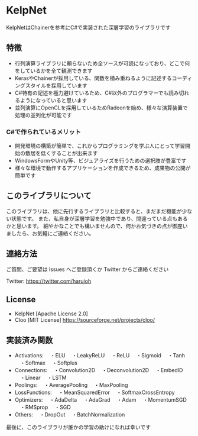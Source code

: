 # KelpNet
KelpNetはChainerを参考にC#で実装された深層学習のライブラリです

## 特徴
- 行列演算ライブラリに頼らないため全ソースが可読になっており、どこで何をしているかを全て観測できます
- KerasやChainerが採用している、関数を積み重ねるように記述するコーディングスタイルを採用しています
- C#特有の記述を極力避けているため、C#以外のプログラマーでも読み切れるようになっていると思います
- 並列演算にOpenCLを採用しているためRadeonを始め、様々な演算装置で処理の並列化が可能です

### C#で作られているメリット
- 開発環境の構築が簡単で、これからプログラミングを学ぶ人にとって学習開始の敷居を低くすることが出来ます
- WindowsFormやUnity等、ビジュアライズを行うための選択肢が豊富です
- 様々な環境で動作するアプリケーションを作成できるため、成果物の公開が簡単です

## このライブラリについて
このライブラリは、他に先行するライブラリと比較すると、まだまだ機能が少ない状態です。
また、私自身が深層学習を勉強中であり、間違っている点もあるかと思います。
細やかなことでも構いませんので、何かお気づきの点が御座いましたら、お気軽にご連絡ください。


## 連絡方法
ご質問、ご要望は Issues へご登録頂くか Twitter からご連絡ください

Twitter: https://twitter.com/harujoh


## License
- KelpNet [Apache License 2.0]
- Cloo [MIT License] https://sourceforge.net/projects/cloo/

## 実装済み関数
- Activations:
　・ELU
　・LeakyReLU
　・ReLU
　・Sigmoid
　・Tanh
　・Softmax
　・Softplus
- Connections:
　・Convolution2D
　・Deconvolution2D
　・EmbedID
　・Linear
　・LSTM
- Poolings:
　・AveragePooling
　・MaxPooling
- LossFunctions:
　・MeanSquaredError
　・SoftmaxCrossEntropy
- Optimizers:
　・AdaDelta
　・AdaGrad
　・Adam
　・MomentumSGD
　・RMSprop
　・SGD
- Others:
　・DropOut
　・BatchNormalization
 
 
 最後に、このライブラリが誰かの学習の助けになれば幸いです
